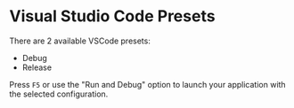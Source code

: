 # Visual Studio Code Presets

There are 2 available VSCode presets:
- Debug
- Release

Press `F5` or use the "Run and Debug" option to launch your application with the selected configuration.